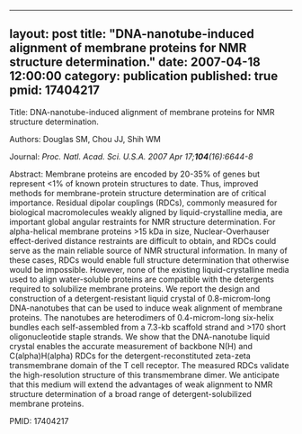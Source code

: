 
---
layout: post
title:  "DNA-nanotube-induced alignment of membrane proteins for NMR structure determination."
date:   2007-04-18 12:00:00
category:  publication
published: true
pmid: 17404217
---

Title: DNA-nanotube-induced alignment of membrane proteins for NMR structure determination.

Authors: Douglas SM, Chou JJ, Shih WM

Journal: *Proc. Natl. Acad. Sci. U.S.A. 2007 Apr 17;**104**(16):6644-8*

Abstract: Membrane proteins are encoded by 20-35% of genes but represent <1% of known protein structures to date. Thus, improved methods for membrane-protein structure determination are of critical importance. Residual dipolar couplings (RDCs), commonly measured for biological macromolecules weakly aligned by liquid-crystalline media, are important global angular restraints for NMR structure determination. For alpha-helical membrane proteins >15 kDa in size, Nuclear-Overhauser effect-derived distance restraints are difficult to obtain, and RDCs could serve as the main reliable source of NMR structural information. In many of these cases, RDCs would enable full structure determination that otherwise would be impossible. However, none of the existing liquid-crystalline media used to align water-soluble proteins are compatible with the detergents required to solubilize membrane proteins. We report the design and construction of a detergent-resistant liquid crystal of 0.8-microm-long DNA-nanotubes that can be used to induce weak alignment of membrane proteins. The nanotubes are heterodimers of 0.4-microm-long six-helix bundles each self-assembled from a 7.3-kb scaffold strand and >170 short oligonucleotide staple strands. We show that the DNA-nanotube liquid crystal enables the accurate measurement of backbone N(H) and C(alpha)H(alpha) RDCs for the detergent-reconstituted zeta-zeta transmembrane domain of the T cell receptor. The measured RDCs validate the high-resolution structure of this transmembrane dimer. We anticipate that this medium will extend the advantages of weak alignment to NMR structure determination of a broad range of detergent-solubilized membrane proteins.

PMID: 17404217

